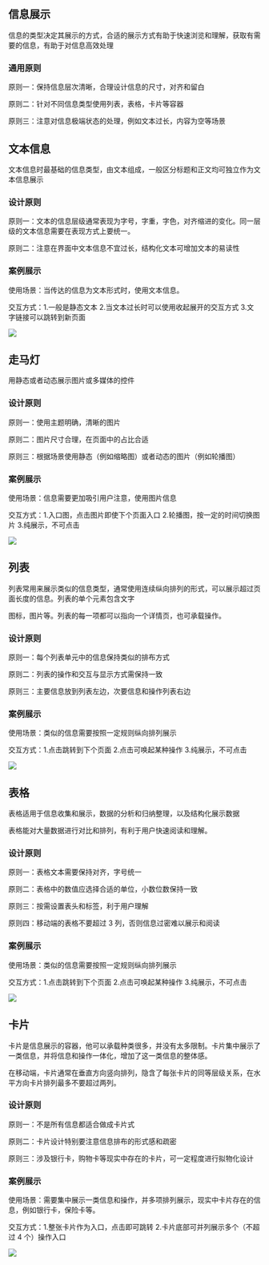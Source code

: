 ## 信息展示

信息的类型决定其展示的方式，合适的展示方式有助于快速浏览和理解，获取有需要的信息，有助于对信息高效处理

### 通用原则

原则一：保持信息层次清晰，合理设计信息的尺寸，对齐和留白

原则二：针对不同信息类型使用列表，表格，卡片等容器

原则三：注意对信息极端状态的处理，例如文本过长，内容为空等场景

## 文本信息

文本信息时最基础的信息类型，由文本组成，一般区分标题和正文均可独立作为文本信息展示

### 设计原则

原则一：文本的信息层级通常表现为字号，字重，字色，对齐缩进的变化。同一层级的文本信息需要在表现方式上要统一。

原则二：注意在界面中文本信息不宜过长，结构化文本可增加文本的易读性

### 案例展示

使用场景：当传达的信息为文本形式时，使用文本信息。

交互方式：1.一般是静态文本 2.当文本过长时可以使用收起展开的交互方式 3.文字链接可以跳转到新页面

![](https://cdn.cloudpnr.com/miniapp/matrix/teambition/display-1.png)

## 走马灯

用静态或者动态展示图片或多媒体的控件

### 设计原则

原则一：使用主题明确，清晰的图片

原则二：图片尺寸合理，在页面中的占比合适

原则三：根据场景使用静态（例如缩略图）或者动态的图片（例如轮播图）

### 案例展示

使用场景：信息需要更加吸引用户注意，使用图片信息

交互方式：1.入口图，点击图片即使下个页面入口 2.轮播图，按一定的时间切换图片 3.纯展示，不可点击

![](https://cdn.cloudpnr.com/miniapp/matrix/teambition/display-2.png)

## 列表

列表常用来展示类似的信息类型，通常使用连续纵向排列的形式，可以展示超过页面长度的信息。列表的单个元素包含文字

图标，图片等。列表的每一项都可以指向一个详情页，也可承载操作。

### 设计原则

原则一：每个列表单元中的信息保持类似的排布方式

原则二：列表的操作和交互与显示方式需保持一致

原则三：主要信息放到列表左边，次要信息和操作列表右边

### 案例展示

使用场景：类似的信息需要按照一定规则纵向排列展示

交互方式：1.点击跳转到下个页面 2.点击可唤起某种操作 3.纯展示，不可点击

![](https://cdn.cloudpnr.com/miniapp/matrix/teambition/display-3.png)

## 表格

表格适用于信息收集和展示，数据的分析和归纳整理，以及结构化展示数据

表格能对大量数据进行对比和排列，有利于用户快速阅读和理解。

### 设计原则

原则一：表格文本需要保持对齐，字号统一

原则二：表格中的数值应选择合适的单位，小数位数保持一致

原则三：按需设置表头和标签，利于用户理解

原则四：移动端的表格不要超过 3 列，否则信息过密难以展示和阅读

### 案例展示

使用场景：类似的信息需要按照一定规则纵向排列展示

交互方式：1.点击跳转到下个页面 2.点击可唤起某种操作 3.纯展示，不可点击

![](https://cdn.cloudpnr.com/miniapp/matrix/teambition/display-4.png)

## 卡片

卡片是信息展示的容器，他可以承载种类很多，并没有太多限制。卡片集中展示了一类信息，并将信息和操作一体化，增加了这一类信息的整体感。

在移动端，卡片通常在垂直方向竖向排列，隐含了每张卡片的同等层级关系，在水平方向卡片排列最多不要超过两列。

### 设计原则

原则一：不是所有信息都适合做成卡片式

原则二：卡片设计特别要注意信息排布的形式感和疏密

原则三：涉及银行卡，购物卡等现实中存在的卡片，可一定程度进行拟物化设计

### 案例展示

使用场景：需要集中展示一类信息和操作，并多项排列展示，现实中卡片存在的信息，例如银行卡，保险卡等。

交互方式：1.整张卡片作为入口，点击即可跳转 2.卡片底部可并列展示多个（不超过 4 个）操作入口

![](https://cdn.cloudpnr.com/miniapp/matrix/teambition/display-5.png)
